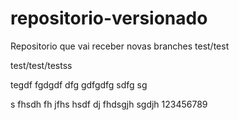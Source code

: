 # repositorio-versionado
 Repositorio que vai receber novas branches
test/test

test/test/testss

tegdf fgdgdf dfg gdfgdfg sdfg sg

s fhsdh fh jfhs hsdf dj fhdsgjh sgdjh
123456789
